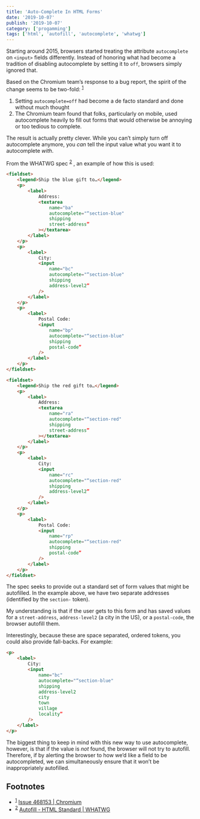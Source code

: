```yaml
---
title: 'Auto-Complete In HTML Forms'
date: '2019-10-07'
publish: '2019-10-07'
category: ['progamming']
tags: ['html', 'autofill', 'autocomplete', 'whatwg']
---
```


Starting around 2015, browsers started treating the attribute `autocomplete` on `<input>` fields differently. Instead of honoring what had become a tradition of disabling autocomplete by setting it to `off`, browsers simply ignored that.

Based on the Chromium team’s response to a bug report, the spirit of the change seems to be two-fold: <sup>[1](#fn1)</sup><a id="sup1"></a>

1. Setting `autocomplete=off` had become a de facto standard and done without much thought
2. The Chromium team found that folks, particularly on mobile, used autocomplete heavily to fill out forms that would otherwise be annoying or too tedious to complete.

The result is actually pretty clever. While you can’t simply turn off autocomplete anymore, you _can_ tell the input value what you want it to autocomplete _with_.

From the WHATWG spec <sup>[2](#fn2)</sup><a id="sup2"></a> , an example of how this is used:

```html
<fieldset>
    <legend>Ship the blue gift to…</legend>
    <p>
        <label>
            Address:
            <textarea
                name="ba"
                autocomplete="“section-blue"
                shipping
                street-address”
            ></textarea>
        </label>
    </p>
    <p>
        <label>
            City:
            <input
                name="bc"
                autocomplete="“section-blue"
                shipping
                address-level2”
            />
        </label>
    </p>
    <p>
        <label>
            Postal Code:
            <input
                name="bp"
                autocomplete="“section-blue"
                shipping
                postal-code”
            />
        </label>
    </p>
</fieldset>

<fieldset>
    <legend>Ship the red gift to…</legend>
    <p>
        <label>
            Address:
            <textarea
                name="ra"
                autocomplete="“section-red"
                shipping
                street-address”
            ></textarea>
        </label>
    </p>
    <p>
        <label>
            City:
            <input
                name="rc"
                autocomplete="“section-red"
                shipping
                address-level2”
            />
        </label>
    </p>
    <p>
        <label>
            Postal Code:
            <input
                name="rp"
                autocomplete="“section-red"
                shipping
                postal-code”
            />
        </label>
    </p>
</fieldset>
```

The spec seeks to provide out a standard set of form values that might be autofilled. In the example above, we have two separate addresses (identified by the `section-` token).

My understanding is that if the user gets to this form and has saved values for a `street-address`, `address-level2` (a city in the US), or a `postal-code`, the browser autofill them.

Interestingly, because these are space separated, ordered tokens, you could also provide fall-backs. For example:

```html
<p>
    <label>
        City:
        <input
            name="bc"
            autocomplete="“section-blue"
            shipping
            address-level2
            city
            town
            village
            locality”
        />
    </label>
</p>
```

The biggest thing to keep in mind with this new way to use autocomplete, however, is that if the value is _not_ found, the browser will not try to autofill. Therefore, if by alerting the browser to how we’d like a field to be autocompleted, we can simultaneously ensure that it won’t be inappropriately autofilled.

## Footnotes

-   <sup>[1](#sup1)</sup><a id="fn1"></a> [Issue 468153 | Chromium](https://bugs.chromium.org/p/chromium/issues/detail?id=468153#c164)
-   <sup>[2](#sup2)</sup><a id="fn2"></a> [Autofill - HTML Standard | WHATWG](https://html.spec.whatwg.org/multipage/form-control-infrastructure.html#autofill)
